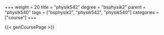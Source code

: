 +++
weight = 20
title = "physik542"
degree = "bsphysik2"
parent = "physik540"
tags = ["bsphysik2", "physik542", "physik540"]
categories = ["course"]
+++

{{< genCoursePage >}}
